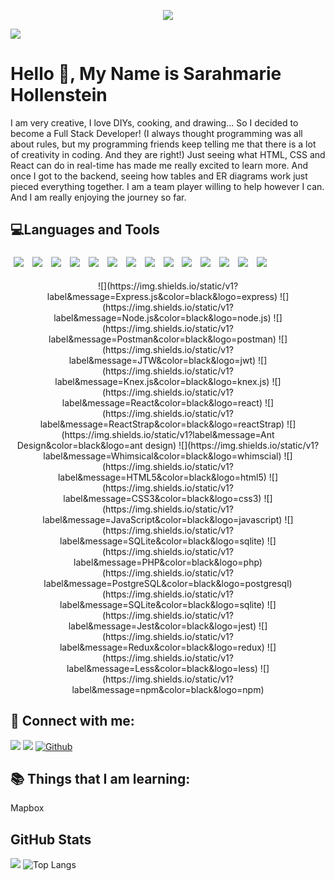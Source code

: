 <p align="center"><img src="https://thumbs.gfycat.com/BaggyUnfinishedFlycatcher-size_restricted.gif"/></p>





![](https://img.shields.io/github/followers/sarahmarie1976?style=social) 

# Hello 👋, My Name is Sarahmarie Hollenstein

 I am very creative, I love DIYs, cooking, and drawing... So I decided to become a Full Stack Developer! (I always thought programming was all about rules, but my programming friends keep telling me that there is a lot of creativity in coding. And they are right!) Just seeing what HTML, CSS and React can do in real-time has made me really excited to learn more. And once I got to the backend, seeing how tables and ER diagrams work just pieced everything together. I am a team player willing to help however I can. And I am really enjoying the journey so far.

## 💻Languages and Tools    

<img src="https://img.shields.io/badge/-Express.js-blue?style=for-the-badge&logo=express.js%2B%2B&logoColor=blue" style="margin:5px" />  <img src="https://img.shields.io/badge/-Node.js-green?style=for-the-badge&logo=express.node.js&logoColor=green" style="margin:5px" />  <img src="https://img.shields.io/badge/-Postman-orange?style=for-the-badge&logo=postman&logoColor=orange" style="margin:5px" /> <img src="https://img.shields.io/badge/-JWT-black?style=for-the-badge&logo=jwt&logoColor=black" style="margin:5px" /> <img src="https://img.shields.io/badge/-Knex.js-orange?style=for-the-badge&logo=KNEX.JS&logoColor=black" style="margin:5px" /> <img src="https://img.shields.io/badge/-REACT-blue?style=for-the-badge&logo=REACT&logoColor=blue" style="margin:5px" /> <img src="https://img.shields.io/badge/-REACTSTRAP-blue?style=for-the-badge&logo=REACTSTRAP&logoColor=blue" style="margin:5px" /> <img src="https://img.shields.io/badge/-ANT DESIGN-red?style=for-the-badge&logo=REACT&logoColor=blue" style="margin:5px" /> <img src="https://img.shields.io/badge/-whimsical-purple?style=for-the-badge&logo=whimsical&logoColor=purple" style="margin:5px" /> <img src="https://img.shields.io/badge/-javascript-yellow?style=for-the-badge&logo=javascript&logoColor=yellow" style="margin:5px" /> <img src="https://img.shields.io/badge/-HTML-red?style=for-the-badge&logo=HTML&logoColor=red" style="margin:5px" /> <img src="https://img.shields.io/badge/-LESS-blue?style=for-the-badge&logo=less&logoColor=blue" style="margin:5px" /> <img src="https://img.shields.io/badge/-sqlite-blue?style=for-the-badge&logo=sqlite&logoColor=blue" style="margin:5px" /> <img src="https://img.shields.io/badge/-postgresql-blue?style=for-the-badge&logo=postgresql&logoColor=blue" style="margin:5px" />

<p align="center">
![](https://img.shields.io/static/v1?label&message=Express.js&color=black&logo=express) ![](https://img.shields.io/static/v1?label&message=Node.js&color=black&logo=node.js) ![](https://img.shields.io/static/v1?label&message=Postman&color=black&logo=postman) ![](https://img.shields.io/static/v1?label&message=JTW&color=black&logo=jwt) ![](https://img.shields.io/static/v1?label&message=Knex.js&color=black&logo=knex.js) ![](https://img.shields.io/static/v1?label&message=React&color=black&logo=react) ![](https://img.shields.io/static/v1?label&message=ReactStrap&color=black&logo=reactStrap) ![](https://img.shields.io/static/v1?label&message=Ant Design&color=black&logo=ant design) ![](https://img.shields.io/static/v1?label&message=Whimsical&color=black&logo=whimscial) ![](https://img.shields.io/static/v1?label&message=HTML5&color=black&logo=html5) ![](https://img.shields.io/static/v1?label&message=CSS3&color=black&logo=css3) ![](https://img.shields.io/static/v1?label&message=JavaScript&color=black&logo=javascript)   ![](https://img.shields.io/static/v1?label&message=SQLite&color=black&logo=sqlite) ![](https://img.shields.io/static/v1?label&message=PHP&color=black&logo=php) (https://img.shields.io/static/v1?label&message=PostgreSQL&color=black&logo=postgresql)  (https://img.shields.io/static/v1?label&message=SQLite&color=black&logo=sqlite) ![](https://img.shields.io/static/v1?label&message=Jest&color=black&logo=jest) ![](https://img.shields.io/static/v1?label&message=Redux&color=black&logo=redux) ![](https://img.shields.io/static/v1?label&message=Less&color=black&logo=less) ![](https://img.shields.io/static/v1?label&message=npm&color=black&logo=npm)
</p>




## 🤝 Connect with me: 
 
[![](https://img.shields.io/static/v1?label&message=Linkedin&color=blue&logo=linkedin)](https://www.linkedin.com/in/sarahmarie-hollenstein-258374115/)
[![](https://img.shields.io/static/v1?label&message=Email&color=gray&logo=gmail)](mailto:sholle7@gmail.com)
[![Github](https://img.shields.io/badge/-Github-000?style=flat&logo=Github&logoColor=white)](https://github.com/sarahmarie1976)
 
## 📚 Things that I am learning: 
 Mapbox
 
 ## GitHub Stats
![](https://github-readme-stats.jha-vineet69.vercel.app/api?username=sarahmarie1976&hide=stars&show_icons=true&hide_border=true&theme=midnight-purple) ![Top Langs](https://github-readme-stats.vercel.app/api/top-langs/?username=sarahmarie1976&hide=smalltalk&theme=midnight-purple&layout=compact&hide_border=true)

